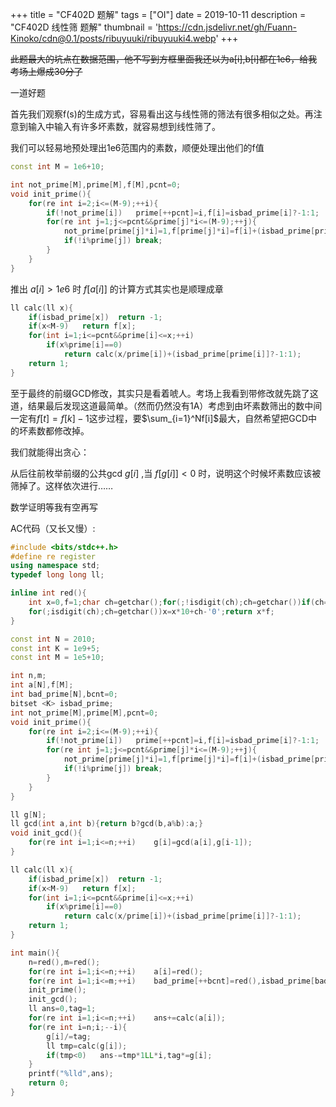 +++
title = "CF402D 题解"
tags = ["OI"]
date = 2019-10-11
description = "CF402D 线性筛 题解"
thumbnail = 'https://cdn.jsdelivr.net/gh/Fuann-Kinoko/cdn@0.1/posts/ribuyuuki/ribuyuuki4.webp'
+++

~~此题最大的坑点在数据范围，他不写到方框里面我还以为a[i],b[i]都在1e6，给我考场上爆成30分了~~


一道好题


首先我们观察f(s)的生成方式，容易看出这与线性筛的筛法有很多相似之处。再注意到输入中输入有许多坏素数，就容易想到线性筛了。



我们可以轻易地预处理出1e6范围内的素数，顺便处理出他们的f值



```c++
const int M = 1e6+10;

int not_prime[M],prime[M],f[M],pcnt=0;
void init_prime(){
	for(re int i=2;i<=(M-9);++i){
		if(!not_prime[i])	prime[++pcnt]=i,f[i]=isbad_prime[i]?-1:1;
		for(re int j=1;j<=pcnt&&prime[j]*i<=(M-9);++j){
			not_prime[prime[j]*i]=1,f[prime[j]*i]=f[i]+(isbad_prime[prime[j]]?-1:1);
			if(!i%prime[j])	break;
		}
	}
}
```





推出 $a[i]>1e6$ 时 $f[a[i]]$ 的计算方式其实也是顺理成章



```c++
ll calc(ll x){
	if(isbad_prime[x])	return -1;
	if(x<M-9)	return f[x];
	for(int i=1;i<=pcnt&&prime[i]<=x;++i)
		if(x%prime[i]==0)
			return calc(x/prime[i])+(isbad_prime[prime[i]]?-1:1);
	return 1;
}
```





至于最终的前缀GCD修改，其实只是看着唬人。考场上我看到带修改就先跳了这道，结果最后发现这道最简单。（然而仍然没有1A）考虑到由坏素数筛出的数中间一定有$f[t]=f[k]-1$这步过程，要$\sum_{i=1}^Nf[i]$最大，自然希望把GCD中的坏素数都修改掉。



我们就能得出贪心：



从后往前枚举前缀的公共gcd $g[i]$  ,当 $f[g[i]]<0$ 时，说明这个时候坏素数应该被筛掉了。这样依次进行……



数学证明等我有空再写



AC代码（又长又慢）:

```c++
#include <bits/stdc++.h>
#define re register
using namespace std;
typedef long long ll;

inline int red(){
	int x=0,f=1;char ch=getchar();for(;!isdigit(ch);ch=getchar())if(ch=='-')f=-1;
	for(;isdigit(ch);ch=getchar())x=x*10+ch-'0';return x*f;
}

const int N = 2010;
const int K = 1e9+5;
const int M = 1e5+10;

int n,m;
int a[N],f[M];
int bad_prime[N],bcnt=0;
bitset <K> isbad_prime;
int not_prime[M],prime[M],pcnt=0;
void init_prime(){
	for(re int i=2;i<=(M-9);++i){
		if(!not_prime[i])	prime[++pcnt]=i,f[i]=isbad_prime[i]?-1:1;
		for(re int j=1;j<=pcnt&&prime[j]*i<=(M-9);++j){
			not_prime[prime[j]*i]=1,f[prime[j]*i]=f[i]+(isbad_prime[prime[j]]?-1:1);
			if(!i%prime[j])	break;
		}
	}
}

ll g[N];
ll gcd(int a,int b){return b?gcd(b,a%b):a;}
void init_gcd(){
	for(re int i=1;i<=n;++i)	g[i]=gcd(a[i],g[i-1]);
}

ll calc(ll x){
	if(isbad_prime[x])	return -1;
	if(x<M-9)	return f[x];
	for(int i=1;i<=pcnt&&prime[i]<=x;++i)
		if(x%prime[i]==0)
			return calc(x/prime[i])+(isbad_prime[prime[i]]?-1:1);
	return 1;
}

int main(){
	n=red(),m=red();
	for(re int i=1;i<=n;++i)	a[i]=red();
	for(re int i=1;i<=m;++i)	bad_prime[++bcnt]=red(),isbad_prime[bad_prime[bcnt]]=1;
	init_prime();
	init_gcd();
	ll ans=0,tag=1;
	for(re int i=1;i<=n;++i)	ans+=calc(a[i]);
	for(re int i=n;i;--i){
		g[i]/=tag;
		ll tmp=calc(g[i]);
		if(tmp<0)	ans-=tmp*1LL*i,tag*=g[i];
	}
	printf("%lld",ans);
	return 0;
}
```



